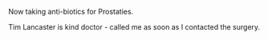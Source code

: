 Now taking anti-biotics for Prostaties. 

Tim Lancaster is kind doctor - called me as soon as I contacted the surgery.

